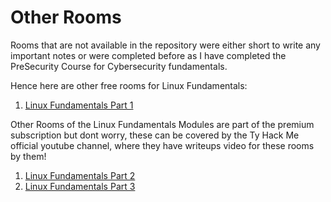 # Other Rooms 

Rooms that are not available in the repository were either short to write any important notes or were completed before as I have completed the PreSecurity Course for Cybersecurity fundamentals. 

Hence here are other free rooms for Linux Fundamentals:

1. [Linux Fundamentals Part 1](https://tryhackme.com/room/linuxfundamentalspart1)

Other Rooms of the Linux Fundamentals Modules are part of the premium subscription but dont worry, these can be covered by the Ty Hack Me official youtube channel, where they have writeups video for these rooms by them!

1. [Linux Fundamentals Part 2](https://www.youtube.com/watch?v=7Zt2Mp2IeBI&list=PL0iJrrpaWpyW9FQqI_TMJiuGpLJrXGVvA&index=2)
2. [Linux Fundamentals Part 3](https://www.youtube.com/watch?v=bwgaZCb2ft8&list=PL0iJrrpaWpyW9FQqI_TMJiuGpLJrXGVvA&index=3)
